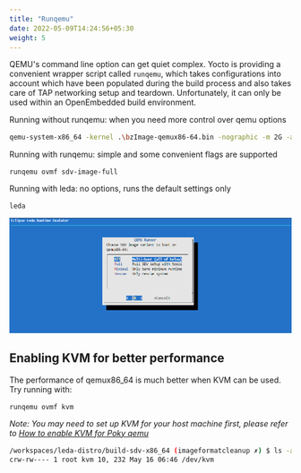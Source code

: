 ```yaml
---
title: "Runqemu"
date: 2022-05-09T14:24:56+05:30
weight: 5
---
```


QEMU's command line option can get quiet complex. Yocto is providing a convenient wrapper script called `runqemu`, which takes configurations into account which have been populated during the build process and also takes care of TAP networking setup and teardown. Unfortunately, it can only be used within an OpenEmbedded build environment.

Running without runqemu: when you need more control over qemu options

```bash
qemu-system-x86_64 -kernel .\bzImage-qemux86-64.bin -nographic -m 2G -append "console=ttyS0 root=/dev/vda1" -drive file=.../sdv-image-full-qemux86-64.ext4
```

Running with runqemu: simple and some convenient flags are supported

    runqemu ovmf sdv-image-full


Running with leda: no options, runs the default settings only

    leda

![](qemu-runner-script.png)

## Enabling KVM for better performance

The performance of qemux86_64 is much better when KVM can be used.
Try running with:

    runqemu ovmf kvm

*Note: You may need to set up KVM for your host machine first, please refer to [How to enable KVM for Poky qemu](https://wiki.yoctoproject.org/wiki/How_to_enable_KVM_for_Poky_qemu)*

```bash
/workspaces/leda-distro/build-sdv-x86_64 (imageformatcleanup ✗) $ ls -al /dev/kvm
crw-rw---- 1 root kvm 10, 232 May 16 06:46 /dev/kvm
```

